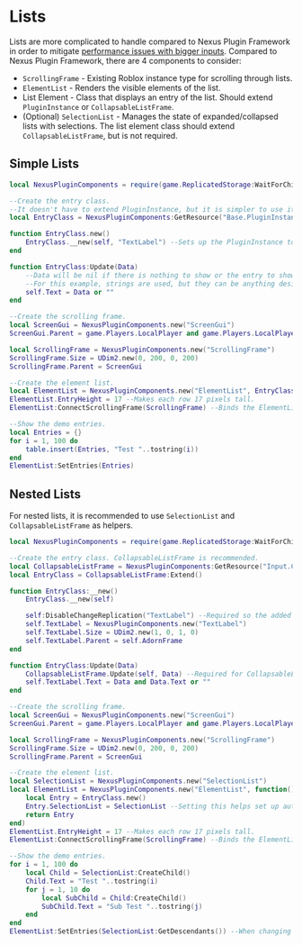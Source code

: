 # Lists
Lists are more complicated to handle compared to Nexus Plugin Framework
in order to mitigate [performance issues with bigger inputs](https://twitter.com/TheNexusAvenger/status/1497663514906869772).
Compared to Nexus Plugin Framework, there are 4 components to consider:
- `ScrollingFrame` - Existing Roblox instance type for scrolling through lists.
- `ElementList` - Renders the visible elements of the list.
- List Element - Class that displays an entry of the list. Should extend `PluginInstance` or `CollapsableListFrame`.
- (Optional) `SelectionList` - Manages the state of expanded/collapsed lists with selections. The list element class should extend `CollapsableListFrame`, but is not required.

## Simple Lists
```lua
local NexusPluginComponents = require(game.ReplicatedStorage:WaitForChild("NexusPluginComponents"))

--Create the entry class.
--It doesn't have to extend PluginInstance, but it is simpler to use it.
local EntryClass = NexusPluginComponents:GetResource("Base.PluginInstance"):Extend()

function EntryClass.new()
    EntryClass.__new(self, "TextLabel") --Sets up the PluginInstance to create a TextLabel. Any contents can be used.
end

function EntryClass:Update(Data)
    --Data will be nil if there is nothing to show or the entry to show.
    --For this example, strings are used, but they can be anything desired.
    self.Text = Data or ""
end

--Create the scrolling frame.
local ScreenGui = NexusPluginComponents.new("ScreenGui")
ScreenGui.Parent = game.Players.LocalPlayer and game.Players.LocalPlayer:FindFirstChild("PlayerGui") or game.StarterGui

local ScrollingFrame = NexusPluginComponents.new("ScrollingFrame")
ScrollingFrame.Size = UDim2.new(0, 200, 0, 200)
ScrollingFrame.Parent = ScreenGui

--Create the element list.
local ElementList = NexusPluginComponents.new("ElementList", EntryClass) --The second parameter must be the class to use, or a function that creates the class.
ElementList.EntryHeight = 17 --Makes each row 17 pixels tall.
ElementList:ConnectScrollingFrame(ScrollingFrame) --Binds the ElementList to the ScrollingFrame.

--Show the demo entries.
local Entries = {}
for i = 1, 100 do
    table.insert(Entries, "Test "..tostring(i))
end
ElementList:SetEntries(Entries)
```

## Nested Lists
For nested lists, it is recommended to use `SelectionList` and `CollapsableListFrame`
as helpers.
```lua
local NexusPluginComponents = require(game.ReplicatedStorage:WaitForChild("NexusPluginComponents"))

--Create the entry class. CollapsableListFrame is recommended.
local CollapsableListFrame = NexusPluginComponents:GetResource("Input.Custom.CollapsableListFrame")
local EntryClass = CollapsableListFrame:Extend()

function EntryClass:__new()
    EntryClass.__new(self)

    self:DisableChangeReplication("TextLabel") --Required so the added TextLabel property is not set in the wrapped instance of CollapsableListFrame.
    self.TextLabel = NexusPluginComponents.new("TextLabel")
    self.TextLabel.Size = UDim2.new(1, 0, 1, 0)
    self.TextLabel.Parent = self.AdornFrame
end

function EntryClass:Update(Data)
    CollapsableListFrame.Update(self, Data) --Required for CollapsableListFrame to update the arrow and selection color.
    self.TextLabel.Text = Data and Data.Text or ""
end

--Create the scrolling frame.
local ScreenGui = NexusPluginComponents.new("ScreenGui")
ScreenGui.Parent = game.Players.LocalPlayer and game.Players.LocalPlayer:FindFirstChild("PlayerGui") or game.StarterGui

local ScrollingFrame = NexusPluginComponents.new("ScrollingFrame")
ScrollingFrame.Size = UDim2.new(0, 200, 0, 200)
ScrollingFrame.Parent = ScreenGui

--Create the element list.
local SelectionList = NexusPluginComponents.new("SelectionList")
local ElementList = NexusPluginComponents.new("ElementList", function()
    local Entry = EntryClass.new()
    Entry.SelectionList = SelectionList --Setting this helps set up automatic handling of expanding/collapsing entries and selections.
    return Entry
end)
ElementList.EntryHeight = 17 --Makes each row 17 pixels tall.
ElementList:ConnectScrollingFrame(ScrollingFrame) --Binds the ElementList to the ScrollingFrame.

--Show the demo entries.
for i = 1, 100 do
    local Child = SelectionList:CreateChild()
    Child.Text = "Test "..tostring(i)
    for j = 1, 10 do
        local SubChild = Child:CreateChild()
        SubChild.Text = "Sub Test "..tostring(j)
    end
end
ElementList:SetEntries(SelectionList:GetDescendants()) --When changing an entry (such as running CreateChild or editting a property), this must be re-ran to apply the changes. It will not automatically listen for changes.
```